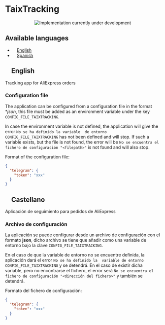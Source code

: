# TaixTracking

<p align="center">
  <img src="https://encrypted-tbn0.gstatic.com/images?q=tbn:ANd9GcRLsF83YwtuOkgdqu3fU2UE5v57k4L_NgWjhw&usqp=CAU" alt="Implementation currently under development"/>
</p>

## Available languages
* <img src="https://cleandye.com/wp-content/uploads/2020/01/English-icon.png" height="10px" /> [English](#english)
* <img src="https://cdn-icons-png.flaticon.com/512/323/323365.png" height="10px" /> [Spanish](#castellano)

<a name="english"></a>
## <img src="https://cleandye.com/wp-content/uploads/2020/01/English-icon.png" height="15px" /> English
Tracking app for AliExpress orders

### Configuration file
The application can be configured from a configuration file in the format **json*, this file must be added as an 
environment variable under the key `CONFIG_FILE_TAIXTRACKING`.

In case the environment variable is not defined, the application will give the error `No se ha definido la variable 
de entorno CONFIG_FILE_TAIXTRACKING` has not been defined and will stop. If such a variable exists, but the file is 
not found, the error will be `No se encuentra el fichero de configuración "<filepath>"` is not found and will also stop.

Format of the configuration file:
```json
{
  "telegram": {
    "token": "xxx"
  }
}
```


<a name="castellano"></a>
## <img src="https://cdn-icons-png.flaticon.com/512/323/323365.png" height="15px" /> Castellano
Aplicación de seguimiento para pedidos de AliExpress

### Archivo de configuración
La aplicación se puede configurar desde un archivo de configuración con el formato **json**, dicho archivo se tiene que
añadir como una variable de entorno bajo la clave `CONFIG_FILE_TAIXTRACKING`.

En el caso de que la variable de entorno no se encuentre definida, la aplicación dará el error `No se ha definido la 
variable de entorno CONFIG_FILE_TAIXTRACKING` y se detendrá. En el caso de existir dicha variable, pero no encontrarse 
el fichero, el error será `No se encuentra el fichero de configuración "<dirección del fichero>"` y también se detendrá.

Formato del fichero de configuración:
```json
{
  "telegram": {
    "token": "xxx"
  }
}
```
